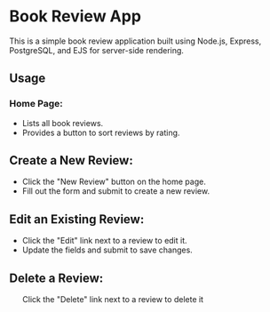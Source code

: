 <h1>Book Review App</h1>
<p>This is a simple book review application built using Node.js, Express, PostgreSQL, and EJS for server-side rendering.</p>

<h2>Usage</h2>
<h3>Home Page:</h3>
<ul>
<li>Lists all book reviews.</li>
<li>Provides a button to sort reviews by rating.</li>
</ul>

<h2>Create a New Review:</h2>
<ul>
<li>Click the "New Review" button on the home page.</li>
<li>Fill out the form and submit to create a new review.</li>
</ul>

<h2>Edit an Existing Review:</h2>
<ul>
<li>Click the "Edit" link next to a review to edit it.</li>
<li>Update the fields and submit to save changes.</li>
</ul>

<h2>Delete a Review:</h2>
<ul>
</li>Click the "Delete" link next to a review to delete it</li>
<ul>
